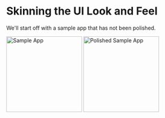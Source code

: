 # Skinning the UI Look and Feel

We'll start off with a sample app that has not been polished.


<img src="http://i.imgur.com/SJEdJiN.png" width="200" alt="Sample App" />
<img src="http://i.imgur.com/4stMEIa.png" width="200" alt="Polished Sample App" />
